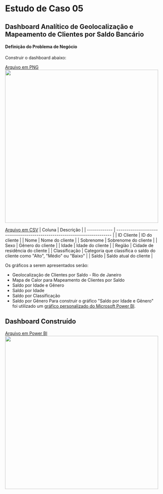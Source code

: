 # Estudo de Caso 05
## Dashboard Analítico de Geolocalização e Mapeamento de Clientes por Saldo Bancário
#### Definição do Problema de Negócio

Construir o dashboard abaixo:

[Arquivo em PNG](https://github.com/romulovieira777/Power_BI_Data_Science_Academy_2.0/blob/master/Cap%C3%ADtulo%2006/Exerc%C3%ADcio/exercicio.png)
<br>
<img height=500 src='https://github.com/romulovieira777/Power_BI_Data_Science_Academy_2.0/blob/master/Cap%C3%ADtulo%2006/Exerc%C3%ADcio/exercicio.png'/>
</br>

[Arquivo em CSV](https://github.com/romulovieira777/Power_BI_Data_Science_Academy_2.0/blob/master/Cap%C3%ADtulo%2006/Arquivos/clientes.csv)
| Coluna        | Descrição                                                                   |
| ------------- | --------------------------------------------------------------------------- |
| ID Cliente	  | ID do cliente                                                               |
| Nome	        | Nome do cliente                                                             |
| Sobrenome	    | Sobrenome do cliente                                                        |
| Sexo	        | Gênero do cliente                                                           |
| Idade	        | Idade do cliente                                                            |
| Região	      | Cidade de residência do cliente                                             |
| Classificação |	Categoria que classifica o saldo do cliente como "Alto", "Médio" ou "Baixo" |
| Saldo         |	Saldo atual do cliente                                                      |

Os gráficos a serem apresentados serão:

- Geolocalização de Clientes por Saldo - Rio de Janeiro
- Mapa de Calor para Mapeamento de Clientes por Saldo
- Saldo por Idade e Gênero
- Saldo por Idade
- Saldo por Classificação
- Saldo por Gênero
Para construir o gráfico "Saldo por Idade e Gênero" foi utilizado um [gráfico personalizado do Microsoft Power BI](https://github.com/romulovieira777/Power_BI_Data_Science_Academy_2.0/blob/master/Cap%C3%ADtulo%2006/Exerc%C3%ADcio/infographicDesigner.1.5.4001.0.pbiviz).

## Dashboard Construído
[Arquivo em Power BI](https://github.com/romulovieira777/Power_BI_Data_Science_Academy_2.0/blob/master/Cap%C3%ADtulo%2006/Exerc%C3%ADcio/Exerc%C3%ADcio.pbix)
<br>
<img height='500' src='https://github.com/romulovieira777/Power_BI_Data_Science_Academy_2.0/blob/master/Cap%C3%ADtulo%2006/Exerc%C3%ADcio/Exerc%C3%ADcio%20-%20Power%20BI%20Desktop.jpg'/>
</br>
